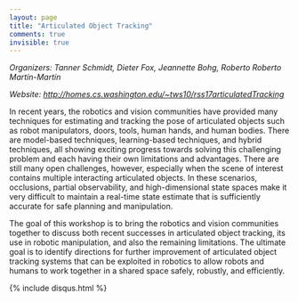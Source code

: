 ```yaml
---
layout: page
title: "Articulated Object Tracking"
comments: true
invisible: true
---
```


<p class="text-left"><i>Organizers: Tanner Schmidt, Dieter Fox, Jeannette Bohg, Roberto Roberto Martín-Martín</i></p>
<p class="text-left"><i>Website: <a href="http://homes.cs.washington.edu/~tws10/rss17articulatedTracking">http://homes.cs.washington.edu/~tws10/rss17articulatedTracking</a></i></p>

<p> In recent years, the robotics and vision communities have provided many
techniques for estimating and tracking the pose of articulated objects such as
robot manipulators, doors, tools, human hands, and human bodies. There are
model-based techniques, learning-based techniques, and hybrid techniques, all
showing exciting progress towards solving this challenging problem and each
having their own limitations and advantages. There are still many open
challenges, however, especially when the scene of interest contains multiple
interacting articulated objects. In these scenarios, occlusions, partial
observability, and high-dimensional state spaces make it very difficult to
maintain a real-time state estimate that is sufficiently accurate for safe
planning and manipulation.  </p>

<p> The goal of this workshop is to bring the robotics and vision communities
together to discuss both recent successes in articulated object tracking, its
use in robotic manipulation, and also the remaining limitations. The ultimate
goal is to identify directions for further improvement of articulated object
tracking systems that can be exploited in robotics to allow robots and humans
to work together in a shared space safely, robustly, and efficiently.  </p>


{% include disqus.html %}